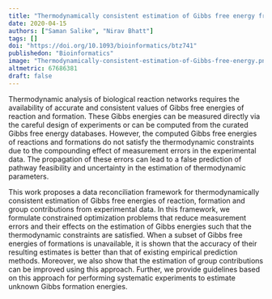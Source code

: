 ```yaml
---
title: "Thermodynamically consistent estimation of Gibbs free energy from data: data reconciliation approach"
date: 2020-04-15
authors: ["Saman Salike", "Nirav Bhatt"]
tags: []
doi: "https://doi.org/10.1093/bioinformatics/btz741"
publishedon: "Bioinformatics"
image: "Thermodynamically-consistent-estimation-of-Gibbs-free-energy.png"
altmetric: 67686381
draft: false
---
```


Thermodynamic analysis of biological reaction networks requires the availability of accurate and consistent values of Gibbs free energies of reaction and formation. These Gibbs energies can be measured directly via the careful design of experiments or can be computed from the curated Gibbs free energy databases. However, the computed Gibbs free energies of reactions and formations do not satisfy the thermodynamic constraints due to the compounding effect of measurement errors in the experimental data. The propagation of these errors can lead to a false prediction of pathway feasibility and uncertainty in the estimation of thermodynamic parameters.


This work proposes a data reconciliation framework for thermodynamically consistent estimation of Gibbs free energies of reaction, formation and group contributions from experimental data. In this framework, we formulate constrained optimization problems that reduce measurement errors and their effects on the estimation of Gibbs energies such that the thermodynamic constraints are satisfied. When a subset of Gibbs free energies of formations is unavailable, it is shown that the accuracy of their resulting estimates is better than that of existing empirical prediction methods. Moreover, we also show that the estimation of group contributions can be improved using this approach. Further, we provide guidelines based on this approach for performing systematic experiments to estimate unknown Gibbs formation energies.